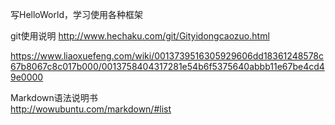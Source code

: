写HelloWorld，学习使用各种框架  

git使用说明 
http://www.hechaku.com/git/Gityidongcaozuo.html  

https://www.liaoxuefeng.com/wiki/0013739516305929606dd18361248578c67b8067c8c017b000/0013758404317281e54b6f5375640abbb11e67be4cd49e0000


Markdown语法说明书  
http://wowubuntu.com/markdown/#list